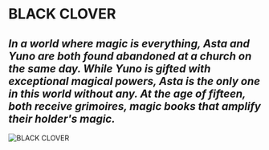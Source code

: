 # **BLACK CLOVER**
## *In a world where **magic is everything**, Asta and Yuno are both found abandoned at a church on the same day. While Yuno is gifted with exceptional magical powers, **Asta is the only one in this world without any.** At the age of fifteen, both receive grimoires, magic books that amplify their holder's magic.*

![BLACK CLOVER](https://static.wikia.nocookie.net/dubbing9585/images/f/f5/Black_Clover.jpg)
